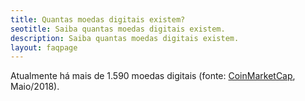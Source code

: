 ```yaml
---
title: Quantas moedas digitais existem?
seotitle: Saiba quantas moedas digitais existem.
description: Saiba quantas moedas digitais existem.
layout: faqpage
---
```

Atualmente há mais de 1.590 moedas digitais (fonte: [CoinMarketCap](https://coinmarketcap.com), Maio/2018).
